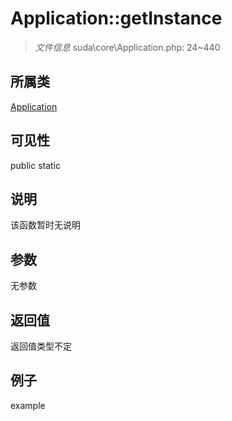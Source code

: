 # Application::getInstance



> *文件信息* suda\core\Application.php: 24~440

## 所属类 

[Application](../Application.md)

## 可见性

 public static

## 说明

该函数暂时无说明


## 参数


无参数


## 返回值

返回值类型不定


## 例子

example